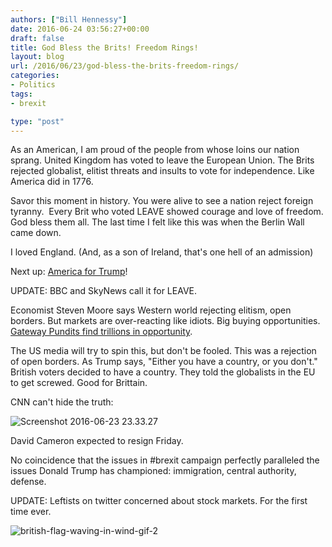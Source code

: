 ```yaml
---
authors: ["Bill Hennessy"]
date: 2016-06-24 03:56:27+00:00
draft: false
title: God Bless the Brits! Freedom Rings!
layout: blog
url: /2016/06/23/god-bless-the-brits-freedom-rings/
categories:
- Politics
tags:
- brexit

type: "post"
---
```


As an American, I am proud of the people from whose loins our nation sprang. United Kingdom has voted to leave the European Union. The Brits rejected globalist, elitist threats and insults to vote for independence. Like America did in 1776.

Savor this moment in history. You were alive to see a nation reject foreign tyranny.  Every Brit who voted LEAVE showed courage and love of freedom. God bless them all. The last time I felt like this was when the Berlin Wall came down.

I loved England. (And, as a son of Ireland, that's one hell of an admission)

Next up: [America for Trump](https://hennessysview.com/2016/06/01/what-the-world-needs-now-a-trump-book/)!

UPDATE: BBC and SkyNews call it for LEAVE.

Economist Steven Moore says Western world rejecting elitism, open borders. But markets are over-reacting like idiots. Big buying opportunities. [Gateway Pundits find trillions in opportunity](https://www.thegatewaypundit.com/2016/06/bloomberg-analysts-half-trillion-erased-global-markets-following-brexit-vote/).

The US media will try to spin this, but don't be fooled. This was a rejection of open borders. As Trump says, "Either you have a country, or you don't." British voters decided to have a country. They told the globalists in the EU to get screwed. Good for Brittain.

CNN can't hide the truth:

![Screenshot 2016-06-23 23.33.27](https://hennessysview.com/wp-content/uploads/2016/06/Screenshot-2016-06-23-23.33.27.png)




David Cameron expected to resign Friday.

No coincidence that the issues in #brexit campaign perfectly paralleled the issues Donald Trump has championed: immigration, central authority, defense.

UPDATE: Leftists on twitter concerned about stock markets. For the first time ever.

![british-flag-waving-in-wind-gif-2](https://hennessysview.com/wp-content/uploads/2016/06/british-flag-waving-in-wind-gif-2.gif)

